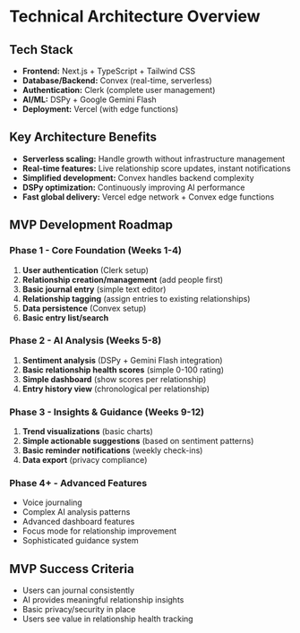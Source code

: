 # Technical Architecture Overview

## Tech Stack

- **Frontend:** Next.js + TypeScript + Tailwind CSS
- **Database/Backend:** Convex (real-time, serverless)
- **Authentication:** Clerk (complete user management)
- **AI/ML:** DSPy + Google Gemini Flash
- **Deployment:** Vercel (with edge functions)

## Key Architecture Benefits

- **Serverless scaling:** Handle growth without infrastructure management
- **Real-time features:** Live relationship score updates, instant notifications
- **Simplified development:** Convex handles backend complexity
- **DSPy optimization:** Continuously improving AI performance
- **Fast global delivery:** Vercel edge network + Convex edge functions

## MVP Development Roadmap

### Phase 1 - Core Foundation (Weeks 1-4)

1. **User authentication** (Clerk setup)
2. **Relationship creation/management** (add people first)
3. **Basic journal entry** (simple text editor)
4. **Relationship tagging** (assign entries to existing relationships)
5. **Data persistence** (Convex setup)
6. **Basic entry list/search**

### Phase 2 - AI Analysis (Weeks 5-8)

1. **Sentiment analysis** (DSPy + Gemini Flash integration)
2. **Basic relationship health scores** (simple 0-100 rating)
3. **Simple dashboard** (show scores per relationship)
4. **Entry history view** (chronological per relationship)

### Phase 3 - Insights & Guidance (Weeks 9-12)

1. **Trend visualizations** (basic charts)
2. **Simple actionable suggestions** (based on sentiment patterns)
3. **Basic reminder notifications** (weekly check-ins)
4. **Data export** (privacy compliance)

### Phase 4+ - Advanced Features

- Voice journaling
- Complex AI analysis patterns
- Advanced dashboard features
- Focus mode for relationship improvement
- Sophisticated guidance system

## MVP Success Criteria

- Users can journal consistently
- AI provides meaningful relationship insights
- Basic privacy/security in place
- Users see value in relationship health tracking

